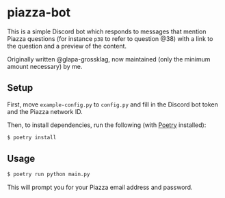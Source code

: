 # piazza-bot

This is a simple Discord bot which responds to messages that mention Piazza questions (for instance `p38` to refer to question @38) with a link to the question and a preview of the content.

Originally written @glapa-grossklag, now maintained (only the minimum amount necessary) by me.

## Setup

First, move `example-config.py` to `config.py` and fill in the Discord bot token and the Piazza network ID.

Then, to install dependencies, run the following (with [Poetry](https://python-poetry.org/) installed):

```sh
$ poetry install
```

## Usage

```sh
$ poetry run python main.py
```

This will prompt you for your Piazza email address and password.
